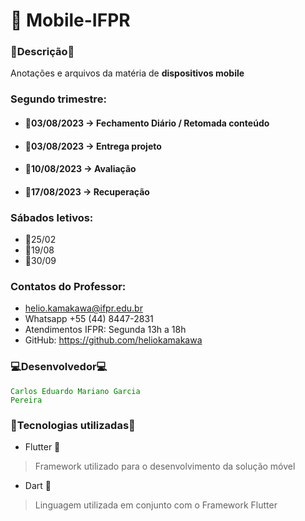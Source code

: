# 📱 Mobile-IFPR

### 📃Descrição📌
Anotações e arquivos da matéria de **dispositivos mobile** 

### Segundo trimestre:
* #### 📅03/08/2023 → Fechamento Diário / Retomada conteúdo
* #### 📅03/08/2023 → Entrega projeto
* #### 📅10/08/2023 → Avaliação 
* #### 📅17/08/2023 → Recuperação

### Sábados letivos:
* 📅25/02
* 📅19/08
* 📅30/09

### Contatos do Professor:
* helio.kamakawa@ifpr.edu.br
* Whatsapp +55 (44) 8447-2831
* Atendimentos IFPR: Segunda 13h a 18h
* GitHub: https://github.com/heliokamakawa

### 💻Desenvolvedor💻

<code style="color : green">Carlos Eduardo Mariano Garcia Pereira</code>

### 🔎Tecnologias utilizadas🔎

* Flutter 📱

> Framework utilizado para o desenvolvimento da solução móvel

* Dart 🌊

> Linguagem utilizada em conjunto com o Framework Flutter


